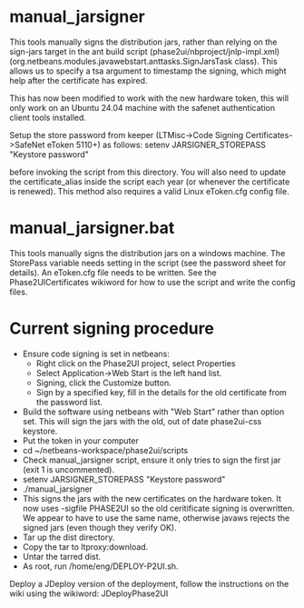 # manual_jarsigner

This tools manually signs the distribution jars, rather than relying on the sign-jars target in the ant build script (phase2ui/nbproject/jnlp-impl.xml) (org.netbeans.modules.javawebstart.anttasks.SignJarsTask class). This allows us to specify a tsa argument to timestamp the signing, which might help after the certificate has expired.

This has now been modified to work with the new hardware token, this will only work on an Ubuntu 24.04 machine with the safenet authentication client tools installed.

Setup the store password from keeper (LTMisc->Code Signing Certificates->SafeNet eToken 5110+) as follows:
setenv JARSIGNER_STOREPASS "Keystore password"

before invoking the script from this directory. You will also need to update the certificate_alias inside the script each year (or whenever the certificate is renewed). This method also requires a valid Linux eToken.cfg config file.


# manual_jarsigner.bat

This tools manually signs the distribution jars on a windows machine. The StorePass variable needs setting in the script (see the password sheet for details). An eToken.cfg file needs to be written. See the Phase2UICertificates wikiword for how to use the script and write the config files.

# Current signing procedure

* Ensure code signing is set in netbeans:
  * Right click on the Phase2UI project, select Properties
  * Select Application->Web Start is the left hand list.
  * Signing, click the Customize button.
  * Sign by a specified key, fill in the details for the old certificate from the password list.
* Build the software using netbeans with "Web Start" rather than <default config> option set. This will sign the jars with the old, out of date phase2ui-css keystore.
* Put the token in your computer
* cd ~/netbeans-workspace/phase2ui/scripts
* Check manual_jarsigner script, ensure it only tries to sign the first jar (exit 1 is uncommented).
* setenv JARSIGNER_STOREPASS "Keystore password"
* ./manual_jarsigner
* This signs the jars with the new certificates on the hardware token. It now uses -sigfile PHASE2UI so the old ceritificate signing is overwritten. We appear to have to use the same name, otherwise javaws rejects the signed jars (even though they verify OK).
* Tar up the dist directory.
* Copy the tar to ltproxy:download.
* Untar the tarred dist.
* As root, run /home/eng/DEPLOY-P2UI.sh.

Deploy a JDeploy version of the deployment, follow the instructions on the wiki using the wikiword: JDeployPhase2UI


